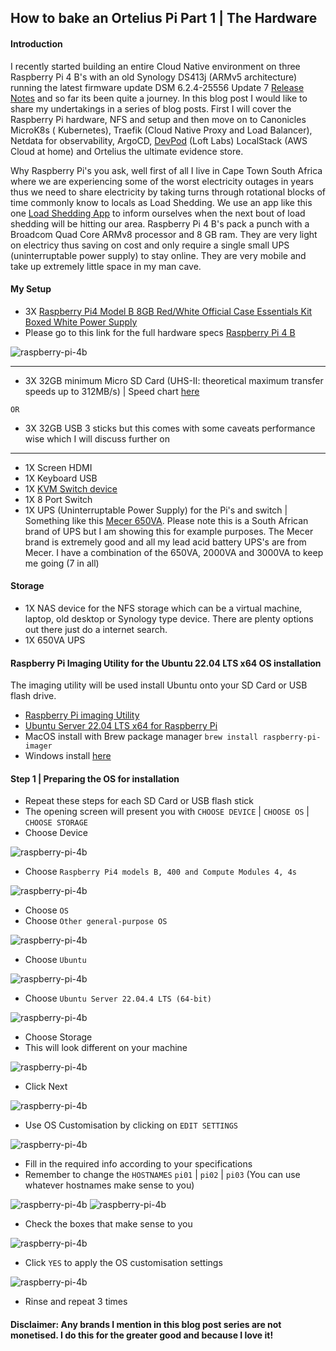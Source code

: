 ## How to bake an Ortelius Pi Part 1 | The Hardware

#### Introduction

I recently started building an entire Cloud Native environment on three Raspberry Pi 4 B's with an old Synology DS413j (ARMv5 architecture) running the latest firmware update DSM 6.2.4-25556 Update 7 [Release Notes](https://www.synology.com/en-af/releaseNote/DSM) and so far its been quite a journey. In this blog post I would like to share my undertakings in a series of blog posts. First I will cover the Raspberry Pi hardware, NFS and setup and then move on to Canonicles MicroK8s ( Kubernetes), Traefik (Cloud Native Proxy and Load Balancer), Netdata for observability, ArgoCD, [DevPod](https://devpod.sh/) (Loft Labs) LocalStack (AWS Cloud at home) and Ortelius the ultimate evidence store.

Why Raspberry Pi's you ask, well first of all I live in Cape Town South Africa where we are experiencing some of the worst electricity outages in years thus we need to share electricity by taking turns through rotational blocks of time commonly know to locals as Load Shedding. We use an app like this one [Load Shedding App](https://play.google.com/store/apps/details?id=com.abisoft.loadsheddingnotifier&hl=en_ZA&gl=US) to inform ourselves when the next bout of load shedding will be hitting our area. Raspberry Pi 4 B's pack a punch with a Broadcom Quad Core ARMv8 processor and 8 GB ram. They are very light on electricy thus saving on cost and only require a single small UPS (uninterruptable power supply) to stay online. They are very mobile and take up extremely little space in my man cave.

#### My Setup
- 3X [Raspberry Pi4 Model B 8GB Red/White Official Case Essentials Kit Boxed White Power Supply](https://www.pishop.co.za/store/custom-kits/raspberry-pi4-model-b-8gb-redwhite-official-case-essentials-kit-boxed-white-power-supply)
- Please go to this link for the full hardware specs [Raspberry Pi 4 B](https://www.raspberrypi.com/products/raspberry-pi-4-model-b/specifications/)

![raspberry-pi-4b](images/how-to-bake-an-ortelius-pi/part01/raspberry-pi-4b.png)

-------------------------------------------------------------------------------------------------------------
- 3X 32GB minimum Micro SD Card (UHS-II: theoretical maximum transfer speeds up to 312MB/s) | Speed chart [here](https://www.kingston.com/en/blog/personal-storage/memory-card-speed-classes)

`OR`

- 3X 32GB USB 3 sticks but this comes with some caveats performance wise which I will discuss further on
-------------------------------------------------------------------------------------------------------------
- 1X Screen HDMI
- 1X Keyboard USB
- 1X [KVM Switch device](https://www.amazon.com/3-port-kvm-switch/s?k=3+port+kvm+switch)
- 1X 8 Port Switch
- 1X UPS (Uninterruptable Power Supply) for the Pi's and switch | Something like this [Mecer 650VA](https://mecer.co.za/mecer-line-interactive-ups/). Please note this is a South African brand of UPS but I am showing this for example purposes. The Mecer brand is extremely good and all my lead acid battery UPS's are from Mecer. I have a combination of the 650VA, 2000VA and 3000VA to keep me going (7 in all)

#### Storage
- 1X NAS device for the NFS storage which can be a virtual machine, laptop, old desktop or Synology type device. There are plenty options out there just do a internet search.
- 1X 650VA UPS

#### Raspberry Pi Imaging Utility for the Ubuntu 22.04 LTS x64 OS installation

The imaging utility will be used install Ubuntu onto your SD Card or USB flash drive.
- [Raspberry Pi imaging Utility](https://www.raspberrypi.com/software/)
- [Ubuntu Server 22.04 LTS x64 for Raspberry Pi](https://ubuntu.com/download/raspberry-pi)
- MacOS install with Brew package manager ```brew install raspberry-pi-imager```
- Windows install [here](https://downloads.raspberrypi.org/imager/imager_latest.exe)

#### Step 1 | Preparing the OS for installation
- Repeat these steps for each SD Card or USB flash stick
- The opening screen will present you with `CHOOSE DEVICE` | `CHOOSE OS` | `CHOOSE STORAGE`
- Choose Device

![raspberry-pi-4b](images/how-to-bake-an-ortelius-pi/part01/00-choose-device-os-storage.png)

- Choose `Raspberry Pi4 models B, 400 and Compute Modules 4, 4s`

![raspberry-pi-4b](images/how-to-bake-an-ortelius-pi/part01/01-choose-device.png)

- Choose `OS`
- Choose `Other general-purpose OS`

![raspberry-pi-4b](images/how-to-bake-an-ortelius-pi/part01/02-choose-other-general-purpose-os.png)

- Choose `Ubuntu`

![raspberry-pi-4b](images/how-to-bake-an-ortelius-pi/part01/03-choose-ubuntu.png)

- Choose `Ubuntu Server 22.04.4 LTS (64-bit)`

![raspberry-pi-4b](images/how-to-bake-an-ortelius-pi/part01/04-choose-ubuntu-server-22-04-4-lts-x64.png)

- Choose Storage
- This will look different on your machine

![raspberry-pi-4b](images/how-to-bake-an-ortelius-pi/part01/05-choose-device-media.png)

- Click Next

![raspberry-pi-4b](images/how-to-bake-an-ortelius-pi/part01/06-click-next.png)

- Use OS Customisation by clicking on `EDIT SETTINGS`

![raspberry-pi-4b](images/how-to-bake-an-ortelius-pi/part01/07-use-os-customisation.png)

- Fill in the required info according to your specifications
- Remember to change the `HOSTNAMES` `pi01` | `pi02` | `pi03` (You can use whatever hostnames make sense to you)

![raspberry-pi-4b](images/how-to-bake-an-ortelius-pi/part01/08-general-settings.png)
![raspberry-pi-4b](images/how-to-bake-an-ortelius-pi/part01/09-enable-ssh-password-auth.png)

- Check the boxes that make sense to you

![raspberry-pi-4b](images/how-to-bake-an-ortelius-pi/part01/10-options.png)

- Click `YES` to apply the OS customisation settings

![raspberry-pi-4b](images/how-to-bake-an-ortelius-pi/part01/11-use-os-customisation-yes.png)

- Rinse and repeat 3 times





#### Disclaimer: Any brands I mention in this blog post series are not monetised. I do this for the greater good and because I love it!
